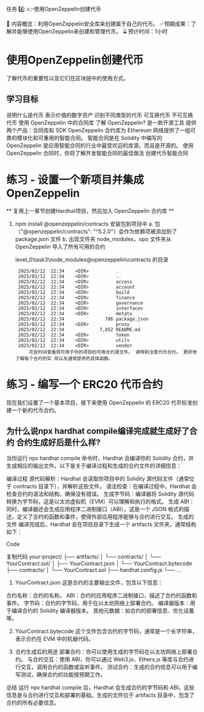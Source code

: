 任务 4️⃣: 👉使用OpenZeppelin创建代币

📖 内容概览：利用OpenZeppelin安全库来创建属于自己的代币。
✅预期成果：了解并能够使用OpenZeppelin来创建和管理代币。
⌛ 预计时间：1小时



# 使用OpenZeppelin创建代币
了解代币的重要性以及它们在区块链中的使用方式。

## 学习目标

说明什么是代币
	表示价值的数字资产
识别不同类型的代币
	可互换代币
	不可互换代币
使用 OpenZeppelin 中的合同库
	了解 OpenZeppelin? 
		是一款开源工具 提供两个产品：合同库和 SDK
		OpenZeppelin 合约库为 Ethereum 网络提供了一组可靠的模块化和可重用的智能合同。 智能合同是在 Solidity 中编写的
		OpenZeppelin 是应用智能合同的行业中最受欢迎的库源，而且是开源的。 使用OpenZeppelin 合同时，你将了解开发智能合同的最佳做法
创建代币智能合同



# 练习 - 设置一个新项目并集成 OpenZeppelin

** 复用上⼀章节创建Hardhat项⽬，然后加入 OpenZeppelin 合约库 **

1. npm install @openzeppelin/contracts  安装包到项目中
	a. 包（"@openzeppelin/contracts": "^5.2.0"）会作为依赖项被添加到了 package.json 文件
	b. 出现文件夹 node_modules，opo 文件夹从 OpenZeppelin 导入了所有可用的合约

	level_0\task3\node_modules\@openzeppelin\contracts 的目录

		2025/02/12  22:34    <DIR>          .
		2025/02/12  22:34    <DIR>          ..
		2025/02/12  22:34    <DIR>          access
		2025/02/12  22:34    <DIR>          account
		2025/02/12  22:34    <DIR>          build
		2025/02/12  22:34    <DIR>          finance
		2025/02/12  22:34    <DIR>          governance
		2025/02/12  22:34    <DIR>          interfaces
		2025/02/12  22:34    <DIR>          metatx
		2025/02/12  22:34               786 package.json
		2025/02/12  22:34    <DIR>          proxy
		2025/02/12  22:34             7,852 README.md
		2025/02/12  22:34    <DIR>          token
		2025/02/12  22:34    <DIR>          utils
		2025/02/12  22:34    <DIR>          vendor
			花些时间查看现可用于你的项目的可用合约源文件。 请特别注意代币合约。 更好地了解每个合约的实 现以及通常提供的具体函数。




# 练习 - 编写⼀个 ERC20 代币合约	

现在我们设置了⼀个基本项⽬，接下来使⽤ OpenZeppelin 的 ERC20 代币标准创建⼀个新的代币合约。



## 为什么说npx hardhat compile编译完成就生成好了合约 合约生成好后是什么样?
当你运行 npx hardhat compile 命令时，Hardhat 会编译你的 Solidity 合约，并生成相应的输出文件。以下是关于编译过程和生成的合约文件的详细信息：

编译过程
源代码解析：Hardhat 会读取你项目中的 Solidity 源代码文件（通常位于 contracts 目录下），并解析这些文件。
语法检查：在编译过程中，Hardhat 会检查合约的语法和结构，确保没有错误。
生成字节码：编译器将 Solidity 源代码转换为字节码，这是以太坊虚拟机（EVM）可以理解和执行的格式。
生成 ABI：同时，编译器还会生成应用程序二进制接口（ABI），这是一个 JSON 格式的描述，定义了合约的函数和事件，使得外部应用程序能够与合约进行交互。
生成的文件
编译完成后，Hardhat 会在项目目录下生成一个 artifacts 文件夹，通常结构如下：

Code

复制代码
your-project/
├── artifacts/
│   └── contracts/
│       └── YourContract.sol/
│           ├── YourContract.json
│           └── YourContract.bytecode
├── contracts/
│   └── YourContract.sol
├── hardhat.config.js
└── ...
1. YourContract.json
这是合约的主要输出文件，包含以下信息：

合约名称：合约的名称。
ABI：合约的应用程序二进制接口，描述了合约的函数和事件。
字节码：合约的字节码，用于在以太坊网络上部署合约。
编译器版本：用于编译合约的 Solidity 编译器版本。
其他元数据：如合约的部署信息、优化设置等。

2. YourContract.bytecode
这个文件包含合约的字节码，通常是一个长字符串，表示合约在 EVM 中的机器代码。

3. 合约生成后的用途
部署合约：你可以使用生成的字节码在以太坊网络上部署合约。
与合约交互：使用 ABI，你可以通过 Web3.js、Ethers.js 等库与合约进行交互，调用合约的函数或监听事件。
测试合约：生成的合约信息可以用于编写测试，确保合约的功能按预期工作。

总结
运行 npx hardhat compile 后，Hardhat 会生成合约的字节码和 ABI，这些信息是与合约进行交互和部署的基础。生成的文件位于 artifacts 目录中，包含了合约的所有必要信息。